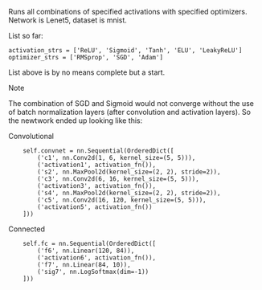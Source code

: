 Runs all combinations of specified activations with specified optimizers.
Network is Lenet5, dataset is mnist.

List so far:

```
activation_strs = ['ReLU', 'Sigmoid', 'Tanh', 'ELU', 'LeakyReLU']
optimizer_strs = ['RMSprop', 'SGD', 'Adam']
```

List above is by no means complete but a start.

Note

The combination of SGD and Sigmoid would not converge without the use of batch normalization layers (after convolution and activation layers). So the newtwork ended up looking like this:

Convolutional

        self.convnet = nn.Sequential(OrderedDict([
            ('c1', nn.Conv2d(1, 6, kernel_size=(5, 5))),
            ('activation1', activation_fn()),
            ('s2', nn.MaxPool2d(kernel_size=(2, 2), stride=2)),
            ('c3', nn.Conv2d(6, 16, kernel_size=(5, 5))),
            ('activation3', activation_fn()),
            ('s4', nn.MaxPool2d(kernel_size=(2, 2), stride=2)),
            ('c5', nn.Conv2d(16, 120, kernel_size=(5, 5))),
            ('activation5', activation_fn())
        ]))

Connected

        self.fc = nn.Sequential(OrderedDict([
            ('f6', nn.Linear(120, 84)),
            ('activation6', activation_fn()),
            ('f7', nn.Linear(84, 10)),
            ('sig7', nn.LogSoftmax(dim=-1))
        ]))
